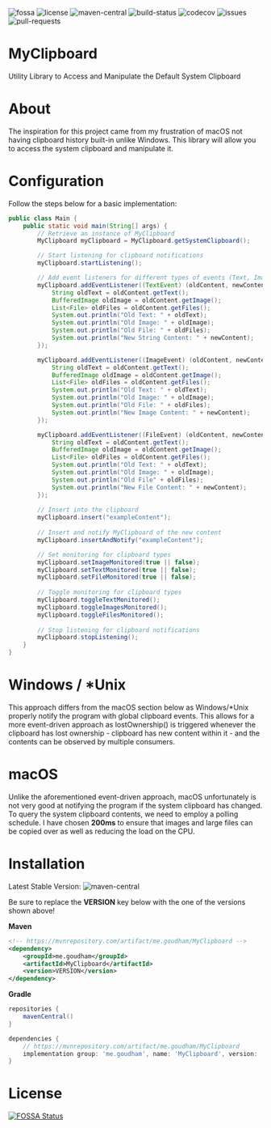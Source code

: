[license]: https://img.shields.io/github/license/sgoudham/MyClipboard
[maven-central]: https://img.shields.io/maven-central/v/me.goudham/MyClipboard.svg?label=Maven%20Central
[build-status]: https://goudham.me/jenkins/job/sgoudham/job/MyClipboard/job/release/badge/icon
[codecov]: https://codecov.io/gh/sgoudham/MyClipboard/branch/main/graph/badge.svg?token=F4LKql7rIq
[issues]: https://img.shields.io/github/issues/sgoudham/MyClipboard?label=issues
[pull-requests]: https://img.shields.io/github/issues-pr/sgoudham/MyClipboard
[fossa]: https://app.fossa.com/api/projects/git%2Bgithub.com%2Fsgoudham%2FMyClipboard.svg?type=shield

![fossa]
![license]
![maven-central]
![build-status]
![codecov]
![issues]
![pull-requests]

# MyClipboard
Utility Library to Access and Manipulate the Default System Clipboard

# About
The inspiration for this project came from my frustration of macOS not having clipboard history 
built-in unlike Windows. This library will allow you to access the system clipboard and manipulate it. 

# Configuration

Follow the steps below for a basic implementation: 

```java
public class Main {
    public static void main(String[] args) {
        // Retrieve an instance of MyClipboard
        MyClipboard myClipboard = MyClipboard.getSystemClipboard();

        // Start listening for clipboard notifications 
        myClipboard.startListening();

        // Add event listeners for different types of events (Text, Image & File)
        myClipboard.addEventListener((TextEvent) (oldContent, newContent) -> {
            String oldText = oldContent.getText();
            BufferedImage oldImage = oldContent.getImage();
            List<File> oldFiles = oldContent.getFiles();
            System.out.println("Old Text: " + oldText);
            System.out.println("Old Image: " + oldImage);
            System.out.println("Old File: " + oldFiles);
            System.out.println("New String Content: " + newContent);
        });

        myClipboard.addEventListener((ImageEvent) (oldContent, newContent) -> {
            String oldText = oldContent.getText();
            BufferedImage oldImage = oldContent.getImage();
            List<File> oldFiles = oldContent.getFiles();
            System.out.println("Old Text: " + oldText);
            System.out.println("Old Image: " + oldImage);
            System.out.println("Old File: " + oldFiles);
            System.out.println("New Image Content: " + newContent);
        });

        myClipboard.addEventListener((FileEvent) (oldContent, newContent) -> {
            String oldText = oldContent.getText();
            BufferedImage oldImage = oldContent.getImage();
            List<File> oldFiles = oldContent.getFiles();
            System.out.println("Old Text: " + oldText);
            System.out.println("Old Image: " + oldImage);
            System.out.println("Old File" + oldFiles);
            System.out.println("New File Content: " + newContent);
        });
        
        // Insert into the clipboard
        myClipboard.insert("exampleContent");
        
        // Insert and notify MyClipboard of the new content
        myClipboard.insertAndNotify("exampleContent");

        // Set monitoring for clipboard types
        myClipboard.setImageMonitored(true || false);
        myClipboard.setTextMonitored(true || false);
        myClipboard.setFileMonitored(true || false);
        
        // Toggle monitoring for clipboard types
        myClipboard.toggleTextMonitored();
        myClipboard.toggleImagesMonitored();
        myClipboard.toggleFilesMonitored();
        
        // Stop listening for clipboard notifications
        myClipboard.stopListening();
    }
}
```


# Windows / *Unix
This approach differs from the macOS section below as Windows/*Unix properly notify the program with global clipboard events.
This allows for a more event-driven approach as lostOwnership() is triggered whenever the clipboard has lost ownership - clipboard
has new content within it - and the contents can be observed by multiple consumers.

# macOS
Unlike the aforementioned event-driven approach, macOS unfortunately is not very good at notifying the program if the 
system clipboard has changed. To query the system clipboard contents, we need to employ a polling schedule. I have chosen
**200ms** to ensure that images and large files can be copied over as well as reducing the load on the CPU.

# Installation

Latest Stable Version: ![maven-central]
<p>Be sure to replace the <strong>VERSION</strong> key below with the one of the versions shown above!</p>

**Maven**
```xml
<!-- https://mvnrepository.com/artifact/me.goudham/MyClipboard -->
<dependency>
    <groupId>me.goudham</groupId>
    <artifactId>MyClipboard</artifactId>
    <version>VERSION</version>
</dependency>
```

**Gradle**
```gradle
repositories {
    mavenCentral()
}

dependencies {
    // https://mvnrepository.com/artifact/me.goudham/MyClipboard
    implementation group: 'me.goudham', name: 'MyClipboard', version: 'VERSION'
}
```

# License 
[![FOSSA Status](https://app.fossa.com/api/projects/git%2Bgithub.com%2Fsgoudham%2FMyClipboard.svg?type=large)](https://app.fossa.com/projects/git%2Bgithub.com%2Fsgoudham%2FMyClipboard?ref=badge_large)
